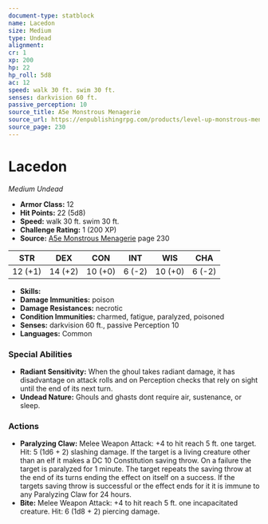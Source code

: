 ```yaml
---
document-type: statblock
name: Lacedon
size: Medium
type: Undead
alignment: 
cr: 1
xp: 200
hp: 22
hp_roll: 5d8
ac: 12
speed: walk 30 ft. swim 30 ft.
senses: darkvision 60 ft. 
passive_perception: 10
source_title: A5e Monstrous Menagerie
source_url: https://enpublishingrpg.com/products/level-up-monstrous-menagerie-a5e
source_page: 230
---
```


# Lacedon

*Medium* *Undead*

- **Armor Class:** 12
- **Hit Points:** 22 (5d8)
- **Speed:** walk 30 ft. swim 30 ft.
- **Challenge Rating:** 1 (200 XP)
- **Source:** [A5e Monstrous Menagerie](https://enpublishingrpg.com/products/level-up-monstrous-menagerie-a5e) page 230

| STR | DEX | CON | INT | WIS | CHA |
| --- | --- | --- | --- | --- | --- |
| 12 (+1) | 14 (+2) | 10 (+0) | 6 (-2) | 10 (+0) | 6 (-2) |

- **Skills:** 
- **Damage Immunities:** poison
- **Damage Resistances:** necrotic
- **Condition Immunities:** charmed, fatigue, paralyzed, poisoned
- **Senses:** darkvision 60 ft., passive Perception 10
- **Languages:** Common

### Special Abilities

- **Radiant Sensitivity:** When the ghoul takes radiant damage, it has disadvantage on attack rolls and on Perception checks that rely on sight until the end of its next turn.
- **Undead Nature:** Ghouls and ghasts dont require air, sustenance, or sleep.

### Actions

- **Paralyzing Claw:** Melee Weapon Attack: +4 to hit  reach 5 ft.  one target. Hit: 5 (1d6 + 2) slashing damage. If the target is a living creature other than an elf  it makes a DC 10 Constitution saving throw. On a failure  the target is paralyzed for 1 minute. The target repeats the saving throw at the end of its turns  ending the effect on itself on a success. If the targets saving throw is successful or the effect ends for it  it is immune to any Paralyzing Claw for 24 hours.
- **Bite:** Melee Weapon Attack: +4 to hit  reach 5 ft.  one incapacitated creature. Hit: 6 (1d8 + 2) piercing damage.
